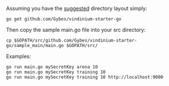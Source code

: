 Assuming you have the [suggested](http://golang.org/doc/code.html) directory layout simply:

    go get github.com/Gybes/vindinium-starter-go

Then copy the sample main.go file into your src directory:

    cp $GOPATH/src/github.com/Gybes/vindinium-starter-go/sample_main/main.go $GOPATH/src/

Examples:

    go run main.go mySecretKey arena 10
    go run main.go mySecretKey training 10
    go run main.go mySecretKey training 10 http://localhost:9000
